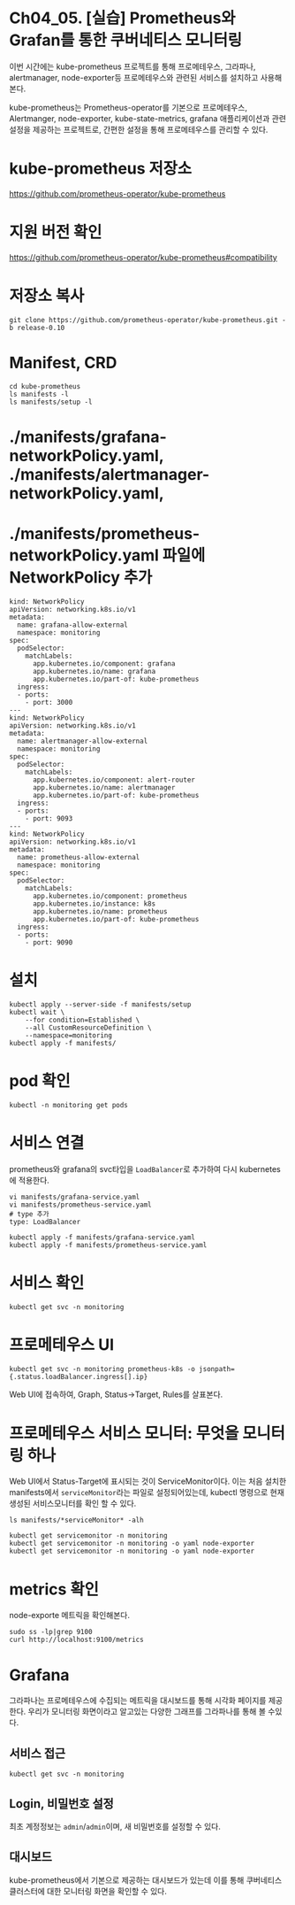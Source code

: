 # Ch04_05. [실습] Prometheus와 Grafan를 통한 쿠버네티스 모니터링
이번 시간에는 kube-prometheus 프로젝트를 통해 프로메테우스, 그라파나, alertmanager, node-exporter등 프로메테우스와 관련된 서비스를 설치하고
 사용해본다.

kube-prometheus는 Prometheus-operator를 기본으로 프로메테우스, Alertmanger, node-exporter, kube-state-metrics, grafana 애플리케이션과 관련 설정을 제공하는 프로젝트로, 간편한 설정을 통해 프로메테우스를 관리할 수 있다.

# kube-prometheus 저장소
https://github.com/prometheus-operator/kube-prometheus

# 지원 버전 확인
https://github.com/prometheus-operator/kube-prometheus#compatibility

# 저장소 복사

```
git clone https://github.com/prometheus-operator/kube-prometheus.git -b release-0.10
```

# Manifest, CRD

```
cd kube-prometheus
ls manifests -l
ls manifests/setup -l
```
# ./manifests/grafana-networkPolicy.yaml, ./manifests/alertmanager-networkPolicy.yaml, 
# ./manifests/prometheus-networkPolicy.yaml 파일에 NetworkPolicy 추가
```
kind: NetworkPolicy
apiVersion: networking.k8s.io/v1
metadata:
  name: grafana-allow-external
  namespace: monitoring
spec:
  podSelector:
    matchLabels:
      app.kubernetes.io/component: grafana
      app.kubernetes.io/name: grafana
      app.kubernetes.io/part-of: kube-prometheus
  ingress:
  - ports:
    - port: 3000
---
kind: NetworkPolicy
apiVersion: networking.k8s.io/v1
metadata:
  name: alertmanager-allow-external
  namespace: monitoring
spec:
  podSelector:
    matchLabels:
      app.kubernetes.io/component: alert-router
      app.kubernetes.io/name: alertmanager
      app.kubernetes.io/part-of: kube-prometheus
  ingress:
  - ports:
    - port: 9093
---
kind: NetworkPolicy
apiVersion: networking.k8s.io/v1
metadata:
  name: prometheus-allow-external
  namespace: monitoring
spec:
  podSelector:
    matchLabels:
      app.kubernetes.io/component: prometheus
      app.kubernetes.io/instance: k8s
      app.kubernetes.io/name: prometheus
      app.kubernetes.io/part-of: kube-prometheus
  ingress:
  - ports:
    - port: 9090
```

# 설치

```
kubectl apply --server-side -f manifests/setup
kubectl wait \
	--for condition=Established \
	--all CustomResourceDefinition \
	--namespace=monitoring
kubectl apply -f manifests/
```

# pod 확인

```
kubectl -n monitoring get pods
```

# 서비스 연결
prometheus와 grafana의 svc타입을 `LoadBalancer`로 추가하여 다시 kubernetes에 적용한다.

```
vi manifests/grafana-service.yaml
vi manifests/prometheus-service.yaml
# type 추가
type: LoadBalancer

kubectl apply -f manifests/grafana-service.yaml
kubectl apply -f manifests/prometheus-service.yaml
```

# 서비스 확인

```
kubectl get svc -n monitoring
```

# 프로메테우스 UI

```
kubectl get svc -n monitoring prometheus-k8s -o jsonpath={.status.loadBalancer.ingress[].ip}
```
Web UI에 접속하여, Graph, Status->Target, Rules를 살표본다.


# 프로메테우스 서비스 모니터: 무엇을 모니터링 하나
Web UI에서 Status-Target에 표시되는 것이 ServiceMonitor이다. 이는 처음 설치한 manifests에서 `serviceMonitor`라는 파일로 설정되어있는데, kubectl 명령으로 현재 생성된 서비스모니터를 확인 할 수 있다.
```
ls manifests/*serviceMonitor* -alh

kubectl get servicemonitor -n monitoring
kubectl get servicemonitor -n monitoring -o yaml node-exporter
kubectl get servicemonitor -n monitoring -o yaml node-exporter
```

# metrics 확인
node-exporte 메트릭을 확인해본다.

```
sudo ss -lp|grep 9100
curl http://localhost:9100/metrics
```

# Grafana
그라파나는 프로메테우스에 수집되는 메트릭을 대시보드를 통해 시각화 페이지를 제공한다.
우리가 모니터링 화면이라고 알고있는 다양한 그래프를 그라파나를 통해 볼 수있다.

## 서비스 접근
```
kubectl get svc -n monitoring
```

## Login, 비밀번호 설정
최초 계정정보는 `admin`/`admin`이며, 새 비밀번호를 설정할 수 있다.

## 대시보드
kube-prometheus에서 기본으로 제공하는 대시보드가 있는데 이를 통해 쿠버네티스 클러스터에 대한 모니터링 화면을 확인할 수 있다.
